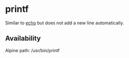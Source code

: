 # printf

Similar to [echo](../echo/) but does not add a new line automatically.


## Availability

Alpine path: /usr/bin/printf
